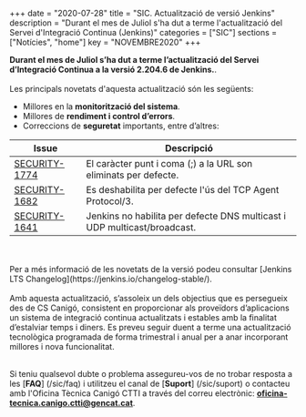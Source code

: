 +++
date        = "2020-07-28"
title       = "SIC. Actualització de versió Jenkins"
description = "Durant el mes de Juliol s'ha dut a terme l'actualització del Servei d'Integració Continua (Jenkins)"
categories  = ["SIC"]
sections    = ["Notícies", "home"]
key         = "NOVEMBRE2020"
+++

**Durant el mes de Juliol s’ha dut a terme l’actualització del Servei d’Integració Continua a la versió 2.204.6 de Jenkins.**.
<br>
<br>
Les principals novetats d'aquesta actualització són les següents:

* Millores en la **monitorització del sistema**.
* Millores de **rendiment i control d’errors**.
* Correccions de **seguretat** importants, entre d’altres:

|Issue|Descripció|
|-----------|----------|
|[SECURITY-1774](https://www.jenkins.io/security/advisory/2020-03-25/#SECURITY-1774)|El caràcter punt i coma (;) a la URL son eliminats per defecte.|
|[SECURITY-1682](https://www.jenkins.io/security/advisory/2020-01-29/#SECURITY-1682)|Es deshabilita per defecte l'ús del TCP Agent Protocol/3.|
|[SECURITY-1641](https://www.jenkins.io/security/advisory/2020-01-29/#SECURITY-1641)|Jenkins no habilita per defecte DNS multicast i UDP multicast/broadcast.|

<br>
<br>
Per a més informació de les novetats de la versió podeu consultar [Jenkins LTS Changelog](https://jenkins.io/changelog-stable/).
<br>
<br>
Amb aquesta actualització, s’assoleix un dels objectius que es persegueix des de CS Canigó, consistent en proporcionar als
proveïdors d’aplicacions un sistema de integració continua actualitzats i estables amb la finalitat d’estalviar temps i diners.
Es preveu seguir duent a terme una actualització tecnològica programada de forma trimestral i anual per a anar incorporant
millores i nova funcionalitat.
<br>
<br>

Si teniu qualsevol dubte o problema assegureu-vos de no trobar resposta a les [**FAQ**] (/sic/faq) i utilitzeu el canal
de [**Suport**] (/sic/suport) o contacteu amb l'Oficina Tècnica Canigó CTTI a través del correu electrònic: **oficina-tecnica.canigo.ctti@gencat.cat**.
